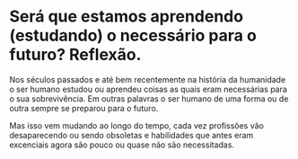 # Será que estamos aprendendo \(estudando\) o necessário para o futuro? Reflexão.

Nos séculos passados e até bem recentemente na história da humanidade o ser humano estudou ou aprendeu coisas as quais eram necessárias para o sua sobrevivência. Em outras palavras o ser humano de uma forma ou de outra sempre se preparou para o futuro.

Mas isso vem mudando ao longo do tempo, cada vez profissões vão desaparecendo ou sendo obsoletas e habilidades que antes eram excenciais agora são pouco ou quase não são necessitadas.





